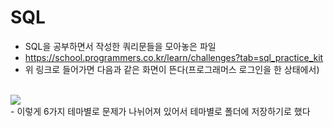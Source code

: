 # SQL
- SQL을 공부하면서 작성한 쿼리문들을 모아놓은 파일
- https://school.programmers.co.kr/learn/challenges?tab=sql_practice_kit
- 위 링크로 들어가면 다음과 같은 화면이 뜬다(프로그래머스 로그인을 한 상태에서)
<br>
<img src = "https://user-images.githubusercontent.com/81700507/229082071-21027bf8-43dc-4537-a845-5a156ed22b15.png"><br>
- 이렇게 6가지 테마별로 문제가 나뉘어져 있어서 테마별로 폴더에 저장하기로 했다

